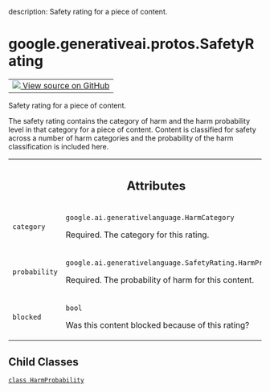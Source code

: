 description: Safety rating for a piece of content.

<div itemscope itemtype="http://developers.google.com/ReferenceObject">
<meta itemprop="name" content="google.generativeai.protos.SafetyRating" />
<meta itemprop="path" content="Stable" />
<meta itemprop="property" content="HarmProbability"/>
</div>

# google.generativeai.protos.SafetyRating

<!-- Insert buttons and diff -->

<table class="tfo-notebook-buttons tfo-api nocontent">
<td>
  <a target="_blank" href="https://github.com/googleapis/google-cloud-python/tree/main/packages/google-ai-generativelanguage/google/ai/generativelanguage_v1beta/types/safety.py#L162-L221">
    <img src="https://www.tensorflow.org/images/GitHub-Mark-32px.png" />
    View source on GitHub
  </a>
</td>
</table>



Safety rating for a piece of content.

<!-- Placeholder for "Used in" -->

The safety rating contains the category of harm and the harm
probability level in that category for a piece of content.
Content is classified for safety across a number of harm
categories and the probability of the harm classification is
included here.



<!-- Tabular view -->
 <table class="responsive fixed orange">
<colgroup><col width="214px"><col></colgroup>
<tr><th colspan="2"><h2 class="add-link">Attributes</h2></th></tr>

<tr>
<td>

`category`<a id="category"></a>

</td>
<td>

`google.ai.generativelanguage.HarmCategory`

Required. The category for this rating.

</td>
</tr><tr>
<td>

`probability`<a id="probability"></a>

</td>
<td>

`google.ai.generativelanguage.SafetyRating.HarmProbability`

Required. The probability of harm for this
content.

</td>
</tr><tr>
<td>

`blocked`<a id="blocked"></a>

</td>
<td>

`bool`

Was this content blocked because of this
rating?

</td>
</tr>
</table>



## Child Classes
[`class HarmProbability`](../../../google/generativeai/types/HarmProbability.md)

